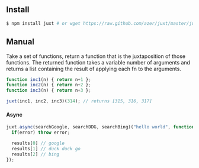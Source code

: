 ## Install

```bash
$ npm install juxt # or wget https://raw.github.com/azer/juxt/master/juxt.js
```

## Manual

Take a set of functions, return a function that is the juxtaposition of those
functions. The returned function takes a variable number of arguments and
returns a list containing the result of applying each fn to the arguments.

```javascript
function inc1(n) { return n+1 };
function inc2(n) { return n+2 };
function inc3(n) { return n+3 };

juxt(inc1, inc2, inc3)(314); // returns [315, 316, 317]
```

#### Async

```javascript
juxt.async(searchGoogle, searchDDG, searchBing)("hello world", function(error,  results){
  if(error) throw error;

  results[0] // google
  results[1] // duck duck go
  results[2] // bing
});
```
